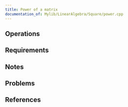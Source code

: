 ```yaml
---
title: Power of a matrix
documentation_of: Mylib/LinearAlgebra/Square/power.cpp
---
```


## Operations

## Requirements

## Notes

## Problems

## References
